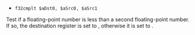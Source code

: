 * `f32cmplt $aDst0, $aSrc0, $aSrc1`

Test if a floating-point number is less than a second floating-point
number. If so, the destination register is set to , otherwise it is set
to .
